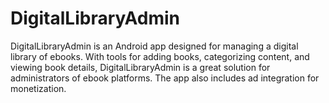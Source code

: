 # DigitalLibraryAdmin
DigitalLibraryAdmin is an Android app designed for managing a digital library of ebooks. With tools for adding books, categorizing content, and viewing book details, DigitalLibraryAdmin is a great solution for administrators of ebook platforms. The app also includes ad integration for monetization.
